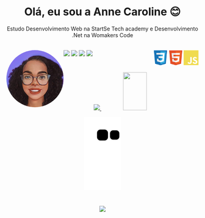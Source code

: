 
  <h1 align="center">Olá, eu sou a Anne Caroline 😊</h1>
  <p align="center">Estudo Desenvolvimento Web na StartSe Tech academy e Desenvolvimento .Net na Womakers Code


 
 
 
 
 <div style="display: inline_block"><br>
  <img align="right" alt="Anne-Js" height="40" width="40" src="https://raw.githubusercontent.com/devicons/devicon/master/icons/javascript/javascript-plain.svg">
  <img align="right" alt="Anne-HTML" height="40" width="40" src="https://raw.githubusercontent.com/devicons/devicon/master/icons/html5/html5-original.svg">
  <img align="right" alt="Anne-CSS" height="40" width="40" src="https://raw.githubusercontent.com/devicons/devicon/master/icons/css3/css3-original.svg"> 
  <img align="left" alt="caricaturaanne.png" height="150" style="border-radius:500px;!important" margin-top="100px"         src="https://github.com/AnneCBSx/AnneCBSX/blob/main/annecaricatura.png">
</div>
  
 <div>
     <a href="https://grupo-womakerscode.slack.com/team/U03679LDNTY" target="_blank"><img src="https://img.shields.io/badge/Slack-4A154B?style=for-the-badge&logo=slack&logoColor=white" target="_blank"></a> 
      <a href="" target="_blank"><img src="https://img.shields.io/badge/Codepen-000000?style=for-the-badge&logo=codepen&logoColor=white" target="_blank"></a>    
<a href="https://www.linkedin.com/in/anne-caroline-37a277147/" target="_blank"><img src="https://img.shields.io/badge/-LinkedIn-%230077B5?style=for-the-badge&logo=linkedin&logoColor=white" target="_blank"></a> 
 <a href="https://www.behance.net/anneborges2" target="_blank"><img src="https://img.shields.io/badge/-Behance-blue?style=for-the-badge&logo=behance&logoColor=white" target="_blank"></a> 
     
 
 </div>

 
 #
 
 
 
 
<div align="center">
  <a href="https://github.com/AnneCBSx">
  <img height="150em" src="https://github-readme-stats.vercel.app/api?username=AnneCBSx&show_icons=true&theme=midnight-purple&include_all_commits=true&count_private=true">
  <img width="35%" height= "100cm" src="https://github-readme-stats.vercel.app/api/top-langs/?username=AnneCBSx&layout=compact&langs_count=7&theme=midnight-purple">
 
</div>
<div align="center">
  
  ![Snake animation](https://github.com/AnneCBSx/AnneCBSx/blob/output/github-contribution-grid-snake.svg)
  
</div>
 
 

  

 
 
 
 #
 
 
<p align="center">
  <img width="150" src="https://media.giphy.com/media/jIgXf4hgbHCeKiXpvt/giphy.gif">
</p>

